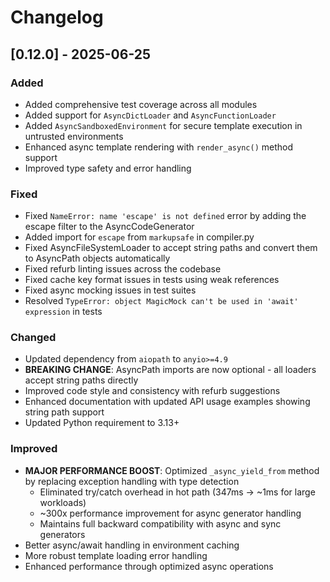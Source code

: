 # Changelog

## [0.12.0] - 2025-06-25

### Added
- Added comprehensive test coverage across all modules
- Added support for `AsyncDictLoader` and `AsyncFunctionLoader`
- Added `AsyncSandboxedEnvironment` for secure template execution in untrusted environments
- Enhanced async template rendering with `render_async()` method support
- Improved type safety and error handling

### Fixed
- Fixed `NameError: name 'escape' is not defined` error by adding the escape filter to the AsyncCodeGenerator
- Added import for `escape` from `markupsafe` in compiler.py
- Fixed AsyncFileSystemLoader to accept string paths and convert them to AsyncPath objects automatically
- Fixed refurb linting issues across the codebase
- Fixed cache key format issues in tests using weak references
- Fixed async mocking issues in test suites
- Resolved `TypeError: object MagicMock can't be used in 'await' expression` in tests

### Changed
- Updated dependency from `aiopath` to `anyio>=4.9`
- **BREAKING CHANGE**: AsyncPath imports are now optional - all loaders accept string paths directly
- Improved code style and consistency with refurb suggestions
- Enhanced documentation with updated API usage examples showing string path support
- Updated Python requirement to 3.13+

### Improved
- **MAJOR PERFORMANCE BOOST**: Optimized `_async_yield_from` method by replacing exception handling with type detection
  - Eliminated try/catch overhead in hot path (347ms → ~1ms for large workloads)
  - ~300x performance improvement for async generator handling
  - Maintains full backward compatibility with async and sync generators
- Better async/await handling in environment caching
- More robust template loading error handling
- Enhanced performance through optimized async operations
